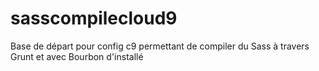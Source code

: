 # sasscompilecloud9
Base de départ pour config c9 permettant de compiler du Sass à travers Grunt et avec Bourbon d'installé
